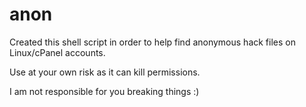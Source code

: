 # anon
Created this shell script in order to help find anonymous hack files on Linux/cPanel accounts.

Use at your own risk as it can kill permissions. 

I am not responsible for you breaking things :)
